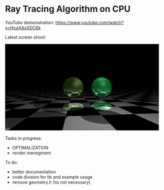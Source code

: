 # Ray Tracing Algorithm on CPU

YouTube demonstration:
https://www.youtube.com/watch?v=HcqXAsXDC6k

Latest screen shoot:

![](/saved_frame.jpg)

Tasks in progress:
- OPTIMALIZATION
- render menegment

To do:
- better documentation
- code division for lib and example usage
- remove geometry.h (its not necessary)